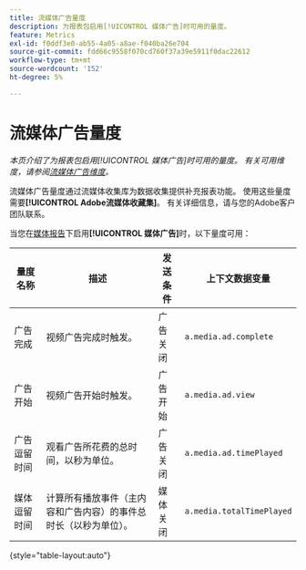 ```yaml
---
title: 流媒体广告量度
description: 为报表包启用[!UICONTROL 媒体广告]时可用的量度。
feature: Metrics
exl-id: f0ddf3e0-ab55-4a05-a8ae-f040ba26e704
source-git-commit: fdd66c9558f070cd760f37a39e5911f0dac22612
workflow-type: tm+mt
source-wordcount: '152'
ht-degree: 5%

---
```


# 流媒体广告量度

*本页介绍了为报表包启用[!UICONTROL 媒体广告]时可用的量度。 有关可用维度，请参阅[流媒体广告维度](../dimensions/sm-ads.md)。*

流媒体广告量度通过流媒体收集库为数据收集提供补充报表功能。 使用这些量度需要&#x200B;**[!UICONTROL Adobe流媒体收藏集]**。 有关详细信息，请与您的Adobe客户团队联系。

当您在[媒体报告](/help/admin/admin/c-manage-report-suites/c-edit-report-suites/media-management.md)下启用&#x200B;**[!UICONTROL 媒体广告]**&#x200B;时，以下量度可用：

| 量度名称 | 描述 | 发送条件 | 上下文数据变量 |
| --- | --- | --- | --- |
| 广告完成 | 视频广告完成时触发。 | 广告关闭 | `a.media.ad.complete` |
| 广告开始 | 视频广告开始时触发。 | 广告开始 | `a.media.ad.view` |
| 广告逗留时间 | 观看广告所花费的总时间，以秒为单位。 | 广告关闭 | `a.media.ad.timePlayed` |
| 媒体逗留时间 | 计算所有播放事件（主内容和广告内容）的事件总时长（以秒为单位）。 | 媒体关闭 | `a.media.totalTimePlayed` |

{style="table-layout:auto"}
